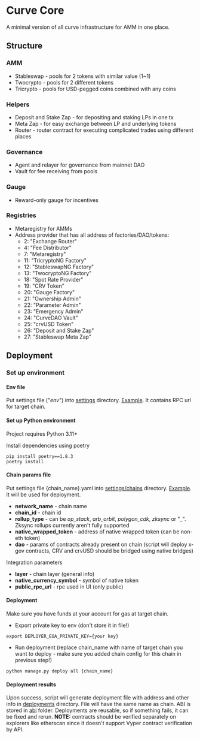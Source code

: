 # Curve Core

A minimal version of all curve infrastructure for AMM in one place.

## Structure

### AMM

- Stableswap - pools for 2 tokens with similar value (1~1)
- Twocrypto - pools for 2 different tokens
- Tricrypto - pools for USD-pegged coins combined with any coins

### Helpers

- Deposit and Stake Zap - for depositing and staking LPs in one tx
- Meta Zap - for easy exchange between LP and underlying tokens
- Router - router contract for executing complicated trades using different places

### Governance

- Agent and relayer for governance from mainnet DAO
- Vault for fee receiving from pools

### Gauge

- Reward-only gauge for incentives

### Registries

- Metaregistry for AMMs
- Address provider that has all address of factories/DAO/tokens:
  - 2: "Exchange Router"
  - 4: "Fee Distributor"
  - 7: "Metaregistry"
  - 11: "TricryptoNG Factory"
  - 12: "StableswapNG Factory"
  - 13: "TwocryptoNG Factory"
  - 18: "Spot Rate Provider"
  - 19: "CRV Token"
  - 20: "Gauge Factory"
  - 21: "Ownership Admin"
  - 22: "Parameter Admin"
  - 23: "Emergency Admin"
  - 24: "CurveDAO Vault"
  - 25: "crvUSD Token"
  - 26: "Deposit and Stake Zap"
  - 27: "Stableswap Meta Zap"

## Deployment

### Set up environment

#### Env file

Put settings file ("_env_") into [settings](/settings) directory.
[Example](/settings/env.example). It contains RPC url for target chain.

#### Set up Python environment

Project requires Python 3.11+

Install dependencies using poetry

```
pip install poetry==1.8.3
poetry install
```

#### Chain params file

Put settings file {chain_name}.yaml into [settings/chains](/settings/chains) directory.
[Example](/settings/chains/example.yaml). It will be used for deployment.

- **network_name** - chain name
- **chain_id** - chain id
- **rollup_type** - can be _op_stack_, _arb_orbit_, _polygon_cdk_, _zksync_ or "\_". Zksync rollups currently aren't
  fully supported
- **native_wrapped_token** - address of native wrapped token (can be non-eth token)
- **dao** - params of contracts already present on chain (script will deploy x-gov contracts, CRV and crvUSD should
  be bridged using native bridges)

Integration parameters

- **layer** - chain layer (general info)
- **native_currency_symbol** - symbol of native token
- **public_rpc_url** - rpc used in UI (only public)

#### Deployment

Make sure you have funds at your account for gas at target chain.

- Export private key to env (don't store it in file!)

```
export DEPLOYER_EOA_PRIVATE_KEY={your key}
```

- Run deployment (replace chain_name with name of target chain you want to deploy - make sure you added chain config for
  this chain in previous step!)

```
python manage.py deploy all {chain_name}
```

#### Deployment results

Upon success, script will generate deployment file with address and other info in [deployments](/deployments) directory.
File will have the same name as chain. ABI is stored in [abi](/abi) folder.
Deployments are reusable, so if something fails, it can be fixed and rerun.
**NOTE:** contracts should be verified separately on explorers like etherscan since it doesn't support Vyper contract
verification by API.
